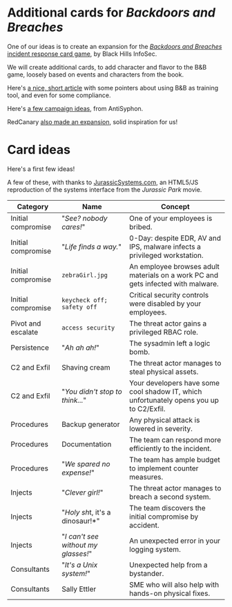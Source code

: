# Additional cards for *Backdoors and Breaches*

One of our ideas is to create an expansion for the [*Backdoors and Breaches* incident response card game](https://www.blackhillsinfosec.com/projects/backdoorsandbreaches/), by Black Hills InfoSec. 

We will create additional cards, to add character and flavor to the B&B game, loosely based on events and characters from the book.

Here's [a nice, short article](https://cybergladius.com/creating-fun-cybersecurity-tabletop-exercises/) with some pointers about using B&B as training tool, and even for some compliance.

Here's [a few campaign ideas](https://github.com/AntiSyphon/BandBCampaigns), from AntiSyphon.

RedCanary [also made an expansion](https://redcanary.com/blog/backdoors-breaches-expansion-deck/), solid inspiration for us!


# Card ideas

Here's a first few ideas!

A few of these, with thanks to [JurassicSystems.com](https://jurassicsystems.com), an HTML5/JS reproduction of the systems interface from the *Jurassic Park* movie.

| Category | Name | Concept |
| -------- | ---- | ------- |
| Initial compromise | "*See? nobody cares!*" | One of your employees is bribed. |
| Initial compromise | "*Life finds a way.*" | 0-Day: despite EDR, AV and IPS, malware infects a privileged workstation.  |
| Initial compromise | `zebraGirl.jpg` | An employee browses adult materials on a work PC and gets infected with malware. |
| Initial compromise | `keycheck off; safety off` | Critical security controls were disabled by your employees. |
| Pivot and escalate | `access security` | The threat actor gains a privileged RBAC role. |
| Persistence | "*Ah ah ah!*" | The sysadmin left a logic bomb. |
| C2 and Exfil | Shaving cream | The threat actor manages to steal physical assets. |
| C2 and Exfil | "*You didn't stop to think...*" | Your developers have some cool shadow IT, which unfortunately opens you up to C2/Exfil. |
| Procedures | Backup generator | Any physical attack is lowered in severity. |
| Procedures | Documentation | The team can respond more efficiently to the incident. |
| Procedures | "*We spared no expense!*" | The team has ample budget to implement counter measures. |
| Injects | "*Clever girl!*" | The threat actor manages to breach a second system. |
| Injects | "*Holy sh*t, it's a dinosaur!*" | The team discovers the initial compromise by accident. |
| Injects | "*I can't see without my glasses!*" | An unexpected error in your logging system. |
| Consultants | "*It's a Unix system!*" | Unexpected help from a bystander. |
| Consultants | Sally Ettler | SME who will also help with hands-on physical fixes. |


